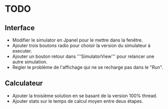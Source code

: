 # TODO

## Interface
- Modifier le simulator en Jpanel pour le mettre dans la fenêtre.
- Ajouter trois boutons radio pour choisir la version du simulateur à executer.
- Ajouter un bouton retour dans '''SimulatorView''' pour relancer une autre simulation.
- Regler le problème de l'affichage qui ne se recharge pas dans le "Run".


## Calculateur
- Ajouter la troisième solution en se basant de la version 100% thread.
- Ajouter stats sur le temps de calcul moyen entre deux étapes.

